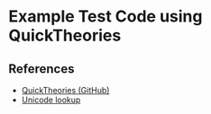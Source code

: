 # Example Test Code using QuickTheories

## References

* [QuickTheories (GitHub)](https://github.com/quicktheories/QuickTheories)
* [Unicode lookup](http://unicode.scarfboy.com/)
